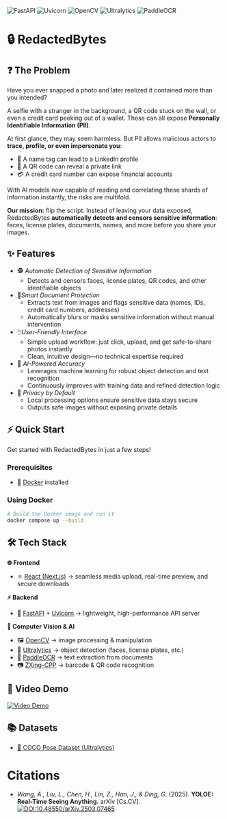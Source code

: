 
![FastAPI](https://img.shields.io/badge/FastAPI-009688?style=flat&logo=fastapi&logoColor=white) ![Uvicorn](https://img.shields.io/badge/Uvicorn-4B8BBE?style=flat&logo=python&logoColor=white) ![OpenCV](https://img.shields.io/badge/OpenCV-5C3EE8?style=flat&logo=opencv&logoColor=white) ![Ultralytics](https://img.shields.io/badge/Ultralytics-YOLOv8-FF6F00?style=flat&logo=github&logoColor=white) ![PaddleOCR](https://img.shields.io/badge/PaddleOCR-005BAC?style=flat&logo=paddlepaddle&logoColor=white)

# 🔒 RedactedBytes

## ❓ The Problem  
Have you ever snapped a photo and later realized it contained more than you intended?

A selfie with a stranger in the background, a QR code stuck on the wall, or even a credit card peeking out of a wallet. These can all expose **Personally Identifiable Information (PII)**.  

At first glance, they may seem harmless. But PII allows malicious actors to **trace, profile, or even impersonate you**:  
- 🪪 A name tag can lead to a LinkedIn profile  
- 📱 A QR code can reveal a private link  
- 💳 A credit card number can expose financial accounts  

With AI models now capable of reading and correlating these shards of information instantly, the risks are multifold.  

**Our mission:** flip the script. Instead of leaving your data exposed, RedactedBytes **automatically detects and censors sensitive information**: faces, license plates, documents, names, and more before you share your images.  

## ✨ Features  

- 🕵️ *Automatic Detection of Sensitive Information*
  - Detects and censors faces, license plates, QR codes, and other identifiable objects
- 📄*Smart Document Protection*
  - Extracts text from images and flags sensitive data (names, IDs, credit card numbers, addresses)  
  - Automatically blurs or masks sensitive information without manual intervention  
- 🖱️*User-Friendly Interface*
  - Simple upload workflow: just click, upload, and get safe-to-share photos instantly  
  - Clean, intuitive design—no technical expertise required  
- 🤖 *AI-Powered Accuracy*
  - Leverages machine learning for robust object detection and text recognition  
  - Continuously improves with training data and refined detection logic  
- 🔐 *Privacy by Default*
  - Local processing options ensure sensitive data stays secure  
  - Outputs safe images without exposing private details  

## ⚡ Quick Start  

Get started with RedactedBytes in just a few steps!  

### Prerequisites  
- 🐳 [Docker](https://www.docker.com/) installed 

### Using Docker  
```bash
# Build the Docker image and run it
docker compose up --build
```
## 🛠️ Tech Stack  

**🌐 Frontend**  
- ⚛️ [React (Next.js)](https://nextjs.org/) → seamless media upload, real-time preview, and secure downloads  

**⚡ Backend**  
- 🚀 [FastAPI](https://fastapi.tiangolo.com/) + [Uvicorn](https://www.uvicorn.org/) → lightweight, high-performance API server  

**🧠 Computer Vision & AI**  
- 🖼️ [OpenCV](https://opencv.org/) → image processing & manipulation  
- 🎯 [Ultralytics](https://github.com/ultralytics/ultralytics) → object detection (faces, license plates, etc.)  
- 🔎 [PaddleOCR](https://github.com/PaddlePaddle/PaddleOCR) → text extraction from documents  
- 📷 [ZXing-CPP](https://github.com/zxing-cpp/zxing-cpp) → barcode & QR code recognition  

## 🎥 Video Demo  
[![Video Demo](https://img.youtube.com/vi/nxJXY7xhT_s/0.jpg)](https://www.youtube.com/watch?v=nxJXY7xhT_s)

## 📚 Datasets  
- [📑 COCO Pose Dataset (Ultralytics)](https://github.com/ultralytics/ultralytics/blob/main/ultralytics/cfg/datasets/coco-pose.yaml)

# Citations

- *Wang, A., Liu, L., Chen, H., Lin, Z., Han, J., & Ding, G.* (2025). **YOLOE: Real-Time Seeing Anything.** arXiv [Cs.CV]. [![DOI:10.48550/arXiv.2503.07465](https://zenodo.org/badge/DOI/10.48550/arXiv.2503.07465.svg)](https://doi.org/10.48550/arXiv.2503.07465)
